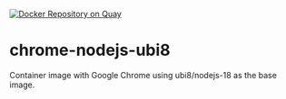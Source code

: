 [![Docker Repository on Quay](https://quay.io/repository/carobb/chrome-nodejs-ubi8/status "Docker Repository on Quay")](https://quay.io/repository/carobb/chrome-nodejs-ubi8)

# chrome-nodejs-ubi8

Container image with Google Chrome using ubi8/nodejs-18 as the base image.
